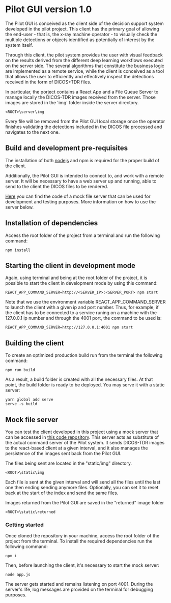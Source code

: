 # Pilot GUI version 1.0

The Pilot GUI is conceived as the client side of the decision support system developed in the pilot project. This client has the primary goal of allowing the end-user - that is, the x-ray machine operator - to visually check the multiple detections or objects identified as potentially of interest by the system itself.

Through this client, the pilot system provides the user with visual feedback on the results derived from the different deep learning workflows executed on the server side. The several algorithms that constitute the business logic are implemented as a remote service, while the client is conceived as a tool that allows the user to efficiently and effectively inspect the detections received in the form of DICOS+TDR files.

In particular, the porject contains a React App and a File Queue Server to manage locally the DICOS-TDR images received from the server. Those images are stored in the 'img' folder inside the server directory.

```
<ROOT>\server\img
```

Every file will be removed from the Pilot GUI local storage once the operator finishes validating the detections included in the DICOS file processed and navigates to the next one.

## Build and development pre-requisites

The installation of both [nodejs](https://nodejs.org/) and npm is required for the proper build of the client. 

Additionally, the Pilot GUI is intended to connect to, and work with a remote server. It will be necessary to have a web server up and running, able to send to the client the DICOS files to be rendered. 

[Here](https://bitbucket.org/eac-ualr/dna-atr-socket.io-server/src/master/) you can find the code of a mock file server that can be used for development and testing purposes. More information on how to use the server below.

## Installation of dependencies

Access the root folder of the project from a terminal and run the following command:

```
npm install
```

## Starting the client in development mode

Again, using terminal and being at the root folder of the project, it is possible to start the client in development mode by using this command:

```
REACT_APP_COMMAND_SERVER=http://<SERVER_IP>:<SERVER_PORT> npm start
```

Note that we use the environment variable  REACT_APP_COMMAND_SERVER to launch the client with a given ip and port number. Thus, for example, if the client has to be connected to a service runing on a machine with the 127.0.0.1 ip number and through the 4001 port,  the command to be used is:

```
REACT_APP_COMMAND_SERVER=http://127.0.0.1:4001 npm start
```

## Building the client

To create an optimized production build run from the terminal the following command:

```
npm run build
```

As a result, a build folder is created with all the necessary files. At that point, the build folder is ready to be deployed. You may serve it with a static server:

```
yarn global add serve
serve -s build
```

## Mock file server

You can test the client developed in this project using a mock server that can be accessed in [this code repository](https://bitbucket.org/eac-ualr/dna-atr-socket.io-server/src/master/). This server acts as substitute of the actual command server of the Pilot system. It sends DICOS-TDR images to the react-based client at a given interval, and it also manages the persistence of the images sent back from the Pilot GUI.

The files being sent are located in the "static/img" directory.

```
<ROOT>\static\img
```

Each file is sent at the given interval and will send all the files until the last one then ending sending anymore files. Optionally, you can set it to reset back at the start of the index and send the same files. 

Images returned from the Pilot GUI are saved in the "returned" image folder

```
<ROOT>\static\returned
```

### Getting started

Once cloned the repository in your machine, access the root folder of the project from the terminal. To install the required dependencies run the following command:

```
npm i
```

Then, before launching the client, it's necessary to start the mock server:

```
node app.js
```

The server gets started and remains listening on port 4001. During the server's life, log messages are provided on the terminal for debugging purposes.